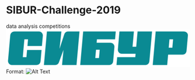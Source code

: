 # SIBUR-Challenge-2019
 data analysis competitions
![GitHub Logo](/sibur.png)
Format: ![Alt Text](url)
